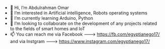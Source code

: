 - 👋 Hi, I’m Abdulrahman Omar
- 👀 I’m interested in Artificial intelligence, Robots operating systems
- 🌱 I’m currently learning Arduino, Python
- 💞️ I’m looking to collaborate on the development of any projects related to the fields of smart homes and IoT
- 📫 You can reach me via Facebook ---> https://fb.com/egyptianego17/ and via Instgram ---> https://www.instagram.com/egyptianego17/


